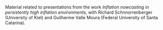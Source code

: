 Material related to presentations from the work _Inflation nowcasting in persistently high inflation environments_, with Richard Schnnorrenberger (University of Kiel) and Guilherme Valle Moura (Federal University of Santa Catarina).
